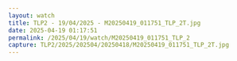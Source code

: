 ```yaml
---
layout: watch
title: TLP2 - 19/04/2025 - M20250419_011751_TLP_2T.jpg
date: 2025-04-19 01:17:51
permalink: /2025/04/19/watch/M20250419_011751_TLP_2
capture: TLP2/2025/202504/20250418/M20250419_011751_TLP_2T.jpg
---
```

